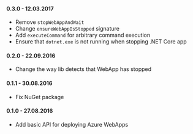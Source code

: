 #### 0.3.0 - 12.03.2017
* Remove `stopWebAppAndWait`
* Change `ensureWebAppIsStopped` signature
* Add `executeCommand` for arbitrary command execution
* Ensure that `dotnet.exe` is not running when stopping .NET Core app
#### 0.2.0 - 22.09.2016
* Change the way lib detects that WebApp has stopped
#### 0.1.1 - 30.08.2016
* Fix NuGet package
#### 0.1.0 - 27.08.2016
* Add basic API for deploying Azure WebApps
